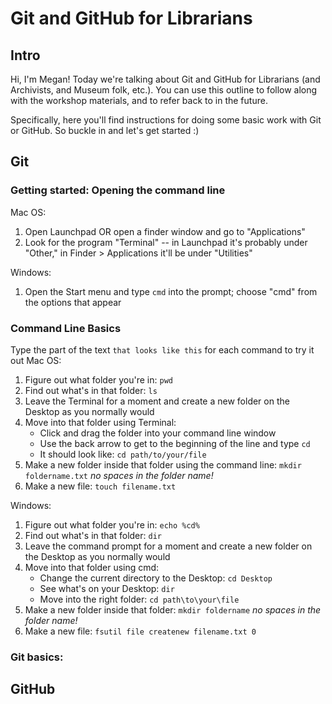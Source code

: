 # Git and GitHub for Librarians

## Intro
Hi, I'm Megan! Today we're talking about Git and GitHub for Librarians (and Archivists, and Museum folk, etc.). You can use this outline to follow along with the workshop materials, and to refer back to in the future.

Specifically, here you'll find instructions for doing some basic work with Git or GitHub. So buckle in and let's get started :)

## Git
### Getting started: Opening the command line
Mac OS:
1) Open Launchpad OR open a finder window and go to "Applications"
2) Look for the program "Terminal" -- in Launchpad it's probably under "Other," in Finder > Applications it'll be under "Utilities"

Windows:
1) Open the Start menu and type `cmd` into the prompt; choose "cmd" from the options that appear
### Command Line Basics
Type the part of the text `that looks like this` for each command to try it out
Mac OS:
1) Figure out what folder you're in: `pwd`
2) Find out what's in that folder: `ls`
3) Leave the Terminal for a moment and create a new folder on the Desktop as you normally would
4) Move into that folder using Terminal:
	* Click and drag the folder into your command line window
	* Use the back arrow to get to the beginning of the line and type `cd`
	* It should look like: `cd path/to/your/file`
5) Make a new folder inside that folder using the command line: `mkdir foldername.txt` *no spaces in the folder name!*
6) Make a new file: `touch filename.txt`

Windows:
1) Figure out what folder you're in: `echo %cd%`
2) Find out what's in that folder: `dir`
2) Leave the command prompt for a moment and create a new folder on the Desktop as you normally would
4) Move into that folder using cmd:
	* Change the current directory to the Desktop: `cd Desktop`
	* See what's on your Desktop: `dir`
	* Move into the right folder: `cd path\to\your\file`
5) Make a new folder inside that folder: `mkdir foldername` *no spaces in the folder name!*
6) Make a new file: `fsutil file createnew filename.txt 0`
### Git basics:

## GitHub
